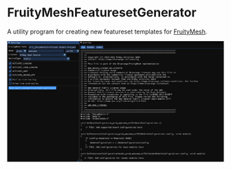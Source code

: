 # FruityMeshFeaturesetGenerator

A utility program for creating new featureset templates for [FruityMesh](https://github.com/mwaylabs/fruitymesh).

![A demo image of the generator](Demo.png)
